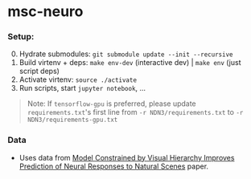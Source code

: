 # msc-neuro

### Setup:
0. Hydrate submodules: `git submodule update --init --recursive`
1. Build virtenv + deps: `make env-dev` (interactive dev) | `make env` (just script deps)
2. Activate virtenv: `source ./activate`
3. Run scripts, start `jupyter notebook`, ...

> Note: If `tensorflow-gpu` is preferred, please update `requirements.txt`'s first line from `-r NDN3/requirements.txt` to `-r NDN3/requirements-gpu.txt`

### Data
- Uses data from [Model Constrained by Visual Hierarchy Improves Prediction of Neural Responses to Natural Scenes](https://journals.plos.org/ploscompbiol/article?id=10.1371/journal.pcbi.1004927) paper.

